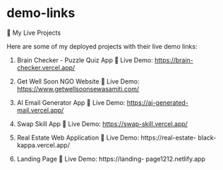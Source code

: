 # demo-links
🚀 My Live Projects

Here are some of my deployed projects with their live demo links:

1. Brain Checker - Puzzle Quiz App
🔗 Live Demo: https://brain-checker.vercel.app/

2. Get Well Soon NGO Website
🔗 Live Demo: https://www.getwellsoonsewasamiti.com/

3. AI Email Generator App
🔗 Live Demo: https://ai-generated-mail.vercel.app/

4. Swap Skill App
🔗 Live Demo: https://swap-skill.vercel.app/

5. Real Estate Web Application
🔗 Live Demo: https://real-estate-
black-kappa.vercel.app/

6. Landing Page
🔗 Live Demo: https://landing- page1212.netlify.app
